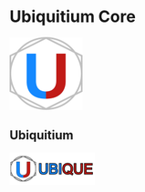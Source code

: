 Ubiquitium Core
===================================== 
![](share/pixmaps/bitcoin128.png)

Ubiquitium
----------------
![](share/pixmaps/nsis-header.bmp)
